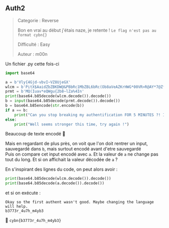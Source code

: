## Auth2

> Categorie : Reverse
>
> Bon en vrai au début j'étais naze, je retente !
> `Le flag n'est pas au format cybn{}`
>
> Difficulté : Easy
>
> Auteur : m00n


Un fichier .py cette fois-ci

```python
import base64

a = b'Vly{4Gjd-vbvI~VZ8UjeGX'
wlcm = b'PitX$AaidZbZBKDW@&PBbRc1MbZBL6bRc(Ob8aVeAZKrHWG*00VR>R@AY*7@Zf9w3XCQQFWgu)}ZfA92XJsIFX>4pDXk~10E&'
prmt = b'MQ(Iuav*eQWgu{2b8~lZa%4In'
print(base64.b85decode(wlcm.decode()).decode())
b = input(base64.b85decode(prmt.decode()).decode())
b = base64.b85encode(str.encode(b))
if a == b:
    print("Can you stop breaking my authentification FOR 5 MINUTES ?! Im trying to learn !\n(tu peux soumettre ce password comme flag)")
else:
    print("Well seems stronger this time, try again !")
```

Beaucoup de texte encodé 🤧

Mais en regardant de plus près, on voit que l'on doit rentrer un input, sauvegardé dans `b`, mais surtout encodé avant d'etre sauvegardé<br/>
Puis on compare cet input encodé avec `a`. Et la valeur de `a` ne change pas tout du long. Et si on affichait la valeur décodée de `a` ?

En s'inspirant des lignes du code, on peut alors avoir : 
```python
print(base64.b85decode(wlcm.decode()).decode())
print(base64.b85decode(a.decode()).decode())
```

et si on exécute : 
```
Okay so the first authent wasn't good. Maybe changing the language will help.
b3773r_4u7h_m4yb3
```

🚩 `cybn{b3773r_4u7h_m4yb3}`
